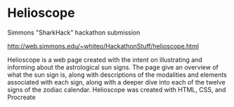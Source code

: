 # Helioscope
Simmons "SharkHack" hackathon submission

http://web.simmons.edu/~whiteo/HackathonStuff/helioscope.html

Helioscope is a web page created with the intent on illustrating and informing about the astrological sun signs. The page give an overview of what the sun sign is, along with descriptions of the modalities and elements associated with each sign, along with a deeper dive into each of the twelve signs of the zodiac calendar. Helioscope was created with HTML, CSS, and Procreate
